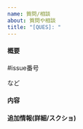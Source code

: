 ```yaml
---
name: 質問/相談
about: 質問や相談
title: "[QUES]: "
---
```


#### 概要

#issue番号

など

#### 内容



#### 追加情報(詳細/スクショ)
